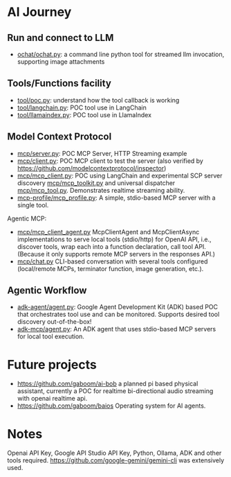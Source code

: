 AI Journey
===

Run and connect to LLM
---
* [ochat/ochat.py](ochat/ochat.py): a command line python tool for streamed llm invocation, supporting image attachments

Tools/Functions facility
---
* [tool/poc.py](tool/poc.py): understand how the tool callback is working
* [tool/langchain.py](tool/langchain.py): POC tool use in LangChain
* [tool/llamaindex.py](tool/llamaindex.py): POC tool use in LlamaIndex

Model Context Protocol
--- 
* [mcp/server.py](mcp/server.py): POC MCP Server, HTTP Streaming example
* [mcp/client.py](mcp/client.py): POC MCP client to test the server (also verified by https://github.com/modelcontextprotocol/inspector)
* [mcp/mcp_client.py](mcp/mcp_client.py): POC using LangChain and experimental SCP server discovery [mcp/mcp_toolkit.py](mcp/mcp_toolkit.py) and universal dispatcher [mcp/mcp_tool.py](mcp/mcp_tool.py). Demonstrates realtime streaming ability.
* [mcp-profile/mcp_profile.py](mcp-profile/mcp_profile.py): A simple, stdio-based MCP server with a single tool.

Agentic MCP:

* [mcp/mcp_client_agent.py](mcp/mcp_client_agent.py) McpClientAgent and McpClientAsync implementations to serve local tools (stdio/http) for OpenAI API, i.e., discover tools, wrap each into a function declaration, call tool API. (Because it only supports remote MCP servers in the responses API.)
* [mcp/chat.py](mcp/chat.py) CLI-based conversation with several tools configured (local/remote MCPs, terminator function, image generation, etc.).

Agentic Workflow
---
* [adk-agent/agent.py](adk-agent/agent.py): Google Agent Development Kit (ADK) based POC that orchestrates tool use and can be monitored. Supports desired tool discovery out-of-the-box!
* [adk-mcp/agent.py](adk-mcp/agent.py): An ADK agent that uses stdio-based MCP servers for local tool execution.

Future projects
===
* https://github.com/gaboom/ai-bob a planned pi based physical assistant, currently a POC for realtime bi-directional audio streaming with openai realtime api.
* https://github.com/gaboom/baios Operating system for AI agents.

Notes
===
Openai API Key, Google API Studio API Key, Python, Ollama, ADK and other tools required.
https://github.com/google-gemini/gemini-cli was extensively used.
